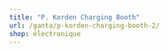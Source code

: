 ```yaml
---
title: "P. Korden Charging Booth"
url: /ganta/p-korden-charging-booth-2/
shop: électronique
---
```

